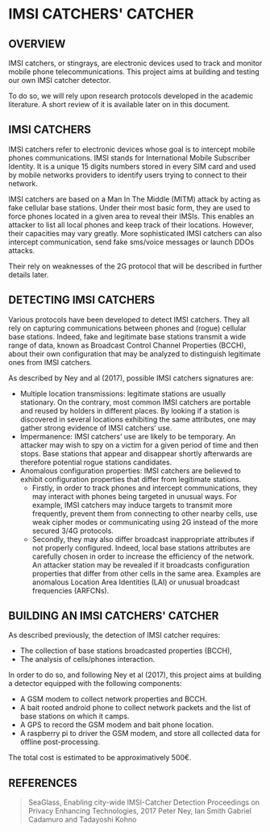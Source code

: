 # IMSI CATCHERS' CATCHER

## OVERVIEW

IMSI catchers, or stingrays, are electronic devices used to track and monitor mobile phone telecommunications. This project aims at building and testing our own IMSI catcher detector.

To do so, we will rely upon research protocols developed in the academic literature.  A short review of it is available later on in this document.

## IMSI CATCHERS

IMSI catchers refer to electronic devices whose goal is to intercept mobile phones communications. IMSI stands for International Mobile Subscriber Identity.  It is a unique 15 digits numbers stored in every SIM card and used by mobile networks providers to identify users trying to connect to their network.

IMSI catchers are based on a Man In The Middle (MITM) attack by acting as fake cellular base stations. Under their most basic form, they are used to force phones located in a given area to reveal their IMSIs. This enables an attacker to list all local phones and keep track of their locations. However, their capacities may vary greatly. More sophisticated IMSI catchers can also intercept communication, send fake sms/voice messages or launch DDOs attacks.

Their rely on weaknesses of the 2G protocol that will be described in further details later.

## DETECTING IMSI CATCHERS

Various protocols have been developed to detect IMSI catchers. They all rely on capturing communications between phones and (rogue) cellular base stations. Indeed, fake and legitimate base stations transmit a wide range of data, known as Broadcast Control Channel Properties (BCCH), about their own configuration that may be analyzed to distinguish legitimate ones from IMSI catchers.

As described by Ney and al (2017), possible IMSI catchers signatures are:
* Multiple location transmissions: legitimate stations are usually stationary. On the contrary, most common IMSI catchers are portable and reused by holders in different places. By looking if a station is discovered in several locations exhibiting the same attributes, one may gather strong evidence of IMSI catchers’ use.
*  Impermanence: IMSI catchers’ use are likely to be temporary. An attacker may wish to spy on a victim for a given period of time and then stops. Base stations that appear and disappear shortly afterwards are therefore potential rogue stations candidates.
* Anomalous configuration properties: IMSI catchers are believed to exhibit configuration properties that differ from legitimate stations.
    * Firstly, in order to track phones and intercept communications, they may interact with phones being targeted in unusual ways. For example, IMSI catchers may induce targets to transmit more frequently, prevent them from connecting to other nearby cells, use weak cipher modes or communicating using 2G instead of the more secured 3/4G protocols.
    * Secondly, they may also differ broadcast inappropriate attributes if not properly configured. Indeed, local base stations attributes are carefully chosen in order to increase the efficiency of the network. An attacker station may be revealed if it broadcasts configuration properties that differ from other cells in the same area. Examples are anomalous Location Area Identities (LAI) or unusual broadcast frequencies (ARFCNs).

## BUILDING AN IMSI CATCHERS' CATCHER

As described previously, the detection of IMSI catcher requires:
* The collection of base stations broadcasted properties (BCCH),
* The analysis of cells/phones interaction.

In order to do so, and following Ney et al (2017), this project aims at building a detector equipped with the following components:
* A GSM modem to collect network properties and BCCH.
* A bait rooted android phone to collect network packets and the list of base stations on which it camps.
* A GPS to record the GSM modem and bait phone location.
* A raspberry pi to driver the GSM modem, and store all collected data for offline post-processing.

The total cost is estimated to be approximatively 500€.

## REFERENCES

> SeaGlass, Enabling city-wide IMSI-Catcher Detection
> Proceedings on Privacy Enhancing Technologies, 2017
> Peter Ney, Ian Smith Gabriel Cadamuro and Tadayoshi Kohno
